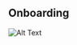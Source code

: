 ## Onboarding

![Alt Text](https://github.com/myawesomehub/PaymentType-Onboarding/blob/main/Onboarding%20(2).gif)
